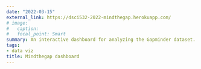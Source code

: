 ```yaml
---
date: "2022-03-15"
external_link: https://dsci532-2022-mindthegap.herokuapp.com/
# image:
#   caption: 
#   focal_point: Smart
summary: An interactive dashboard for analyzing the Gapminder dataset. 
tags:
- data viz
title: Mindthegap dashboard
---
```


